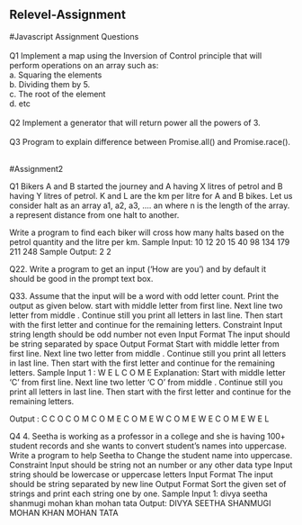 ## Relevel-Assignment 
#Javascript Assignment Questions <br><br>
Q1 Implement a map using the Inversion of Control principle that will perform operations on an array such as:<br>
a. Squaring the elements <br>
b. Dividing them by 5.<br>
c. The root of the element<br>
d. etc<br>
<br>
Q2 Implement a generator that will return power all the powers of 3.<br>
<br>
Q3 Program to explain difference between Promise.all() and Promise.race(). <br>
<br> 

#Assignment2 <br>

Q1 Bikers A and B started the journey and A having X litres of petrol and B having Y litres of petrol. K
and L are the km per litre for A and B bikes.
Let us consider halt as an array a1, a2, a3, .... an where n is the length of the array. a represent distance
from one halt to another.

Write a program to find each biker will cross how many halts based on the petrol quantity and the litre
per km.
Sample Input:
10 12
20 15
40 98 134 179 211 248
Sample Output:
2 2

Q22. Write a program to get an input (‘How are you’) and by default it should be good in the prompt text
box.

Q33. Assume that the input will be a word with odd letter count. Print the output as given below.
start with middle letter from first line. Next line two letter from middle . Continue still you print all
letters in last line. Then start with the first letter and continue for the remaining letters.
Constraint
Input string length should be odd number not even
Input Format
The input should be string separated by space
Output Format
Start with middle letter from first line. Next line two letter from middle . Continue still you print all letters in
last line. Then start with the first letter and continue for the remaining letters.
Sample Input 1 :
W E L C O M E
Explanation: Start with middle letter ‘C’ from first line. Next line two letter ‘C O’ from middle . Continue still
you print all letters in last line. Then start with the first letter and continue for the remaining letters.

Output :
C
C O
C O M
C O M E
C O M E W
C O M E W E
C O M E W E L

Q4 4. Seetha is working as a professor in a college and she is having 100+ student records and she wants
to convert student’s names into uppercase. Write a program to help Seetha to Change the student
name into uppercase.
Constraint
Input should be string not an number or any other data type
Input string should be lowercase or uppercase letters
Input Format
The input should be string separated by new line
Output Format
Sort the given set of strings and print each string one by one.
Sample Input 1:
divya
seetha
shanmugi
mohan khan
mohan tata
Output:
DIVYA
SEETHA
SHANMUGI
MOHAN KHAN
MOHAN TATA
